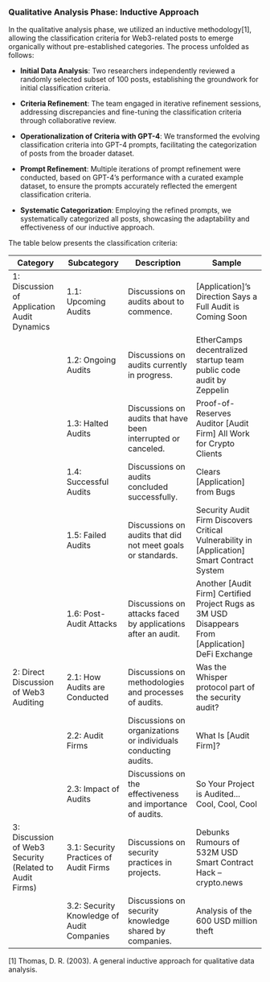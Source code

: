 ### Qualitative Analysis Phase: Inductive Approach

In the qualitative analysis phase, we utilized an inductive methodology[1], allowing the classification criteria for Web3-related posts to emerge organically without pre-established categories. The process unfolded as follows:

- **Initial Data Analysis**: Two researchers independently reviewed a randomly selected subset of 100 posts, establishing the groundwork for initial classification criteria.

- **Criteria Refinement**: The team engaged in iterative refinement sessions, addressing discrepancies and fine-tuning the classification criteria through collaborative review.

- **Operationalization of Criteria with GPT-4**: We transformed the evolving classification criteria into GPT-4 prompts, facilitating the categorization of posts from the broader dataset.

- **Prompt Refinement**: Multiple iterations of prompt refinement were conducted, based on GPT-4’s performance with a curated example dataset, to ensure the prompts accurately reflected the emergent classification criteria.

- **Systematic Categorization**:  Employing the refined prompts, we systematically categorized all posts, showcasing the adaptability and effectiveness of our inductive approach.

The table below presents the classification criteria:

| **Category**                                              | **Subcategory**                             | **Description**                                                 | **Sample**                                                                                            |
|-----------------------------------------------------------|---------------------------------------------|-----------------------------------------------------------------|-------------------------------------------------------------------------------------------------------|
| 1: Discussion of Application Audit Dynamics               | 1\.1: Upcoming Audits                       | Discussions on audits about to commence\.                       | \[Application\]’s Direction Says a Full Audit is Coming Soon                                          |
|                                                           | 1\.2: Ongoing Audits                        | Discussions on audits currently in progress\.                   | EtherCamps decentralized startup team public code audit by Zeppelin                                   |
|                                                           | 1\.3: Halted Audits                         | Discussions on audits that have been interrupted or canceled\.  | Proof\-of\-Reserves Auditor \[Audit Firm\] All Work for Crypto Clients                                |
|                                                           | 1\.4: Successful Audits                     | Discussions on audits concluded successfully\.                  | Clears \[Application\] from Bugs                                                                      |
|                                                           | 1\.5: Failed Audits                         | Discussions on audits that did not meet goals or standards\.    | Security Audit Firm Discovers Critical Vulnerability in \[Application\] Smart Contract System         |
|                                                           | 1\.6: Post\-Audit Attacks                   | Discussions on attacks faced by applications after an audit\.   | Another \[Audit Firm\] Certified Project Rugs as 3M USD Disappears From \[Application\] DeFi Exchange |
| 2: Direct Discussion of Web3 Auditing                     | 2\.1: How Audits are Conducted              | Discussions on methodologies and processes of audits\.          | Was the Whisper protocol part of the security audit?                                                  |
|                                                           | 2\.2: Audit Firms                           | Discussions on organizations or individuals conducting audits\. | What Is \[Audit Firm\]?                                                                               |
|                                                           | 2\.3: Impact of Audits                      | Discussions on the effectiveness and importance of audits\.     | So Your Project is Audited\.\.\. Cool, Cool, Cool                                                     |
| 3: Discussion of Web3 Security \(Related to Audit Firms\) | 3\.1: Security Practices of Audit Firms     | Discussions on security practices in projects\.                 | Debunks Rumours of 532M USD Smart Contract Hack – crypto\.news                                        |
|                                                           | 3\.2: Security Knowledge of Audit Companies | Discussions on security knowledge shared by companies\.         | Analysis of the 600 USD million theft                                                                 |

[1] Thomas, D. R. (2003). A general inductive approach for qualitative data analysis.
